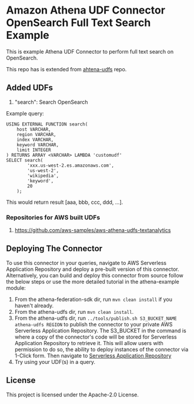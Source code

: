 # Amazon Athena UDF Connector OpenSearch Full Text Search Example

This is example Athena UDF Connector to perform full text search on OpenSearch.

This repo has is extended from [ahtena-udfs](https://github.com/awslabs/aws-athena-query-federation/blob/master/athena-udfs/src/main/java/com/amazonaws/athena/connectors/udfs/AthenaUDFHandler.java) repo.

## Added UDFs

1. "search": Search OpenSearch

Example query:

```
USING EXTERNAL FUNCTION search(
	host VARCHAR,
	region VARCHAR,
	index VARCHAR,
	keyword VARCHAR,
	limit INTEGER
) RETURNS ARRAY <VARCHAR> LAMBDA 'customudf'
SELECT search(
		'xxx.us-west-2.es.amazonaws.com',
		'us-west-2',
		'wikipedia',
		'keyword',
		20
	);
```

This would return result [aaa, bbb, ccc, ddd, ...].

### Repositories for AWS built UDFs

1. https://github.com/aws-samples/aws-athena-udfs-textanalytics

## Deploying The Connector

To use this connector in your queries, navigate to AWS Serverless Application Repository and deploy a pre-built version of this connector. Alternatively, you can build and deploy this connector from source follow the below steps or use the more detailed tutorial in the athena-example module:

1. From the athena-federation-sdk dir, run `mvn clean install` if you haven't already.
2. From the athena-udfs dir, run `mvn clean install`.
3. From the athena-udfs dir, run  `../tools/publish.sh S3_BUCKET_NAME athena-udfs REGION` to publish the connector to your private AWS Serverless Application Repository. The S3_BUCKET in the command is where a copy of the connector's code will be stored for Serverless Application Repository to retrieve it. This will allow users with permission to do so, the ability to deploy instances of the connector via 1-Click form. Then navigate to [Serverless Application Repository](https://aws.amazon.com/serverless/serverlessrepo)
4. Try using your UDF(s) in a query.

## License

This project is licensed under the Apache-2.0 License.
